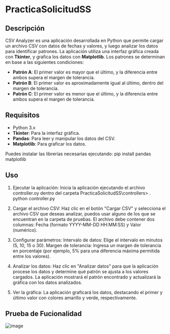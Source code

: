 # PracticaSolicitudSS

## Descripción

CSV Analyzer es una aplicación desarrollada en Python que permite cargar un archivo CSV con datos de fechas y valores, y luego analizar los datos para identificar patrones. La aplicación utiliza una interfaz gráfica creada con **Tkinter**, y grafica los datos con **Matplotlib**. Los patrones se determinan en base a las siguientes condiciones:

- **Patrón A**: El primer valor es mayor que el último, y la diferencia entre ambos supera el margen de tolerancia.
- **Patrón B**: El primer valor es aproximadamente igual al último, dentro del margen de tolerancia.
- **Patrón C**: El primer valor es menor que el último, y la diferencia entre ambos supera el margen de tolerancia.

## Requisitos

- Python 3.x
- **Tkinter**: Para la interfaz gráfica.
- **Pandas**: Para leer y manipular los datos del CSV.
- **Matplotlib**: Para graficar los datos.

Puedes instalar las librerías necesarias ejecutando:
pip install pandas matplotlib

## Uso

1. Ejecutar la aplicación: 
Inicia la aplicación ejecutando el archivo controller.oy dentro del carpeta PracticaSolicitudSS\controllers> .
python controller.py

2. Cargar el archivo CSV:
Haz clic en el botón "Cargar CSV" y selecciona el archivo CSV que deseas analizar, puedos usar alguno de los que se encuentran en la carpeta de pruebas.
El archivo debe contener dos columnas: Fecha (formato YYYY-MM-DD HH:MM:SS) y Valor (numérico).

3. Configurar parámetros:
Intervalo de datos: Elige el intervalo en minutos (5, 10, 15 o 30).
Margen de tolerancia: Ingresa un margen de tolerancia en porcentaje (por ejemplo, 5% para una diferencia máxima permitida entre los valores).

4. Analizar los datos:
Haz clic en "Analizar datos" para que la aplicación procese los datos y determine qué patrón se ajusta a los valores cargados.
La aplicación mostrará el patrón encontrado y actualizará la gráfica con los datos analizados.

5. Ver la gráfica:
La aplicación graficará los datos, destacando el primer y último valor con colores amarillo y verde, respectivamente.

## Prueba de Fucionalidad

![image](https://github.com/user-attachments/assets/ab1c3bb7-221d-4824-a45c-be61d001ec24)
